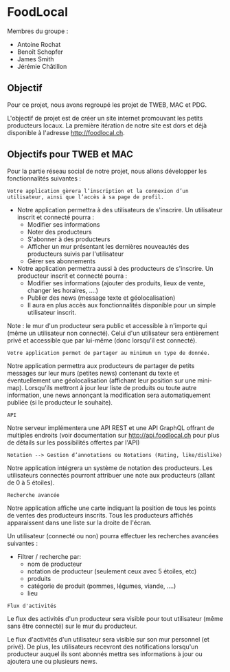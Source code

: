 #  FoodLocal

Membres du groupe :

- Antoine Rochat
- Benoît Schopfer
- James Smith
- Jérémie Châtillon

## Objectif

Pour ce projet, nous avons regroupé les projet de TWEB, MAC et PDG.

L'objectif de projet est de créer un site internet promouvant les petits producteurs locaux. La première itération de notre site est dors et déjà disponible à l'adresse http://foodlocal.ch.



## Objectifs pour TWEB et MAC

Pour la partie réseau social de notre projet, nous allons développer les fonctionnalités suivantes :

```
Votre application gèrera l’inscription et la connexion d’un utilisateur, ainsi que l’accès à sa page de profil.
```

- Notre application permettra à des utilisateurs de s'inscrire. Un utilisateur inscrit et connecté pourra :
  - Modifier ses informations
  - Noter des producteurs
  - S'abonner à des producteurs
  - Afficher un mur présentant les dernières nouveautés des producteurs suivis par l'utilisateur
  - Gérer ses abonnements
- Notre application permettra aussi à des producteurs de s'inscrire. Un producteur inscrit et connecté pourra :
  - Modifier ses informations (ajouter des produits, lieux de vente, changer les horaires, ....)
  - Publier des news (message texte et géolocalisation)
  - Il aura en plus accès aux fonctionnalités disponible pour un simple utilisateur inscrit. 

Note : le mur d'un producteur sera public et accessible à n'importe qui (même un utilisateur non connecté). Celui d'un utilisateur sera entièrement privé et accessible que par lui-même (donc lorsqu'il est connecté).



```
Votre application permet de partager au minimum un type de donnée.
```

Notre application permettra aux producteurs de partager de petits messages sur leur murs (petites news) contenant du texte et éventuellement une géolocalisation (affichant leur position sur une mini-map).
Lorsqu'ils mettront à jour leur liste de produits ou toute autre information, une news annonçant la modification sera automatiquement publiée (si le producteur le souhaite).



```
API
```

Notre serveur implémentera une API REST et une API GraphQL offrant de multiples endroits (voir documentation sur http://api.foodlocal.ch pour plus de détails sur les possibilités offertes par l'API)



```
Notation --> Gestion d’annotations ou Notations (Rating, like/dislike)
```

Notre application intégrera un système de notation des producteurs. Les utilisateurs connectés pourront attribuer une note aux producteurs (allant de 0 à 5 étoiles).



```
Recherche avancée
```

Notre application affiche une carte indiquant la position de tous les points de ventes des producteurs inscrits. Tous les producteurs affichés apparaissent dans une liste sur la droite de l'écran.

Un utilisateur (connecté ou non) pourra effectuer les recherches avancées suivantes :

- Filtrer / recherche par:
  - nom de producteur
  - notation de producteur (seulement ceux avec 5 étoiles, etc)
  - produits 
  - catégorie de produit (pommes, légumes, viande, ....)
  - lieu



```
Flux d'activités
```

Le flux des activités d'un producteur sera visible pour tout utilisateur (même sans être connecté) sur le mur du producteur.

Le flux d'activités d'un utilisateur sera visible sur son mur personnel (et privé). De plus, les utilisateurs recevront des notifications lorsqu'un producteur auquel ils sont abonnés mettra ses informations à jour ou ajoutera une ou plusieurs news.